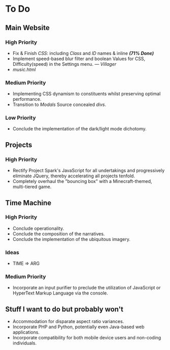 # To Do

## Main Website

### High Priority

- Fix & Finish _CSS_: including _Class_ and _ID_ names & inline **_(71% Done)_**
- Implement speed-based blur filter and boolean Values for CSS, Difficulty(speed) in the Settings menu. _— Villager_
- _music.html_

### Medium Priority

- Implementing CSS dynamism to constituents whilst preserving optimal performance.
- Transition to _Modals_ Source concealed _divs_.

### Low Priority

- Conclude the implementation of the dark/light mode dichotomy.

## Projects

### High Priority

- Rectify Project Spark's JavaScript for all undertakings and progressively eliminate JQuery, thereby accelerating all projects
  tenfold.
- Completely overhaul the "bouncing box" with a Minecraft-themed, multi-tiered game.

## Time Machine

### High Priority

- Conclude operationality.
- Conclude the composition of the narratives.
- Conclude the implementation of the ubiquitous imagery.

### Ideas

- TIME => ARG

### Medium Priority

- Incorporate an input purifier to preclude the utilization of JavaScript or HyperText Markup Language via the console.

## Stuff I want to do but probably won't

- Accommodation for disparate aspect ratio variances.
- Incorporate PHP and Python, potentially even Java-based web applications.
- Incorporate compatibility for both mobile device users and non-coding individuals.